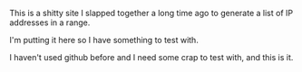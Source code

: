 This is a shitty site I slapped together a long time ago to generate a list of IP addresses in a range.

I'm putting it here so I have something to test with.

I haven't used github before and I need some crap to test with, and this is it.
